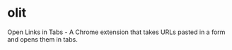 olit
====

Open Links in Tabs - A Chrome extension that takes URLs pasted in a form and opens them in tabs.
